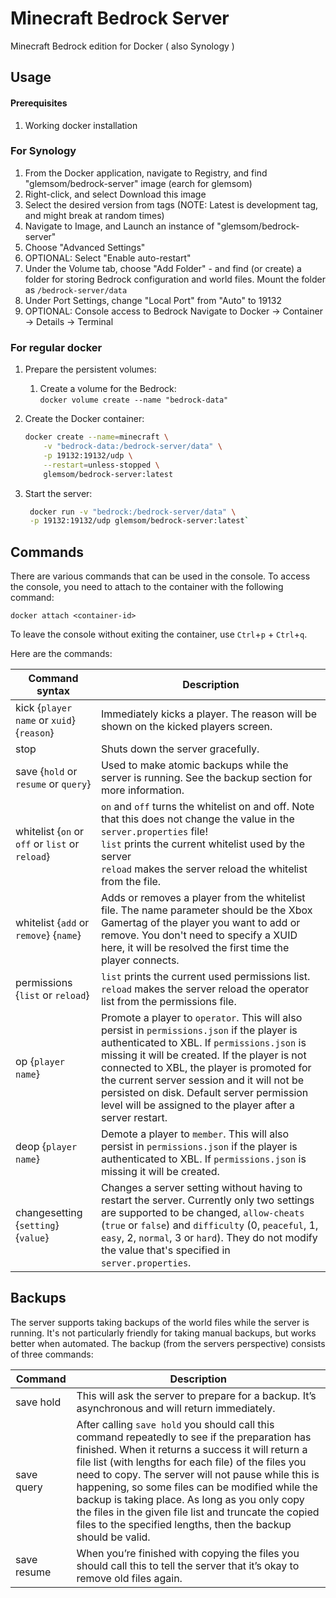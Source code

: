 # Minecraft Bedrock Server
Minecraft Bedrock edition for Docker ( also Synology )

## Usage

#### Prerequisites
1. Working docker installation

### For Synology
1. From the Docker application, navigate to Registry, and find "glemsom/bedrock-server" image (earch for glemsom)
2. Right-click, and select Download this image
3. Select the desired version from tags (NOTE: Latest is development tag, and might break at random times)
4. Navigate to Image, and Launch an instance of "glemsom/bedrock-server"
5. Choose "Advanced Settings"
6. OPTIONAL: Select "Enable auto-restart"
7. Under the Volume tab, choose "Add Folder" - and find (or create) a folder for storing Bedrock configuration and world files. Mount the folder as `/bedrock-server/data`
8. Under Port Settings, change "Local Port" from "Auto" to 19132
9. OPTIONAL: Console access to Bedrock
Navigate to Docker -> Container -> Details -> Terminal


### For regular docker
1. Prepare the persistent volumes:
    1. Create a volume for the Bedrock:<br/>
        `docker volume create --name "bedrock-data"`
2. Create the Docker container:
    ```bash
    docker create --name=minecraft \
        -v "bedrock-data:/bedrock-server/data" \
        -p 19132:19132/udp \
        --restart=unless-stopped \
        glemsom/bedrock-server:latest
    ```
    
3. Start the server:
    ```bash
     docker run -v "bedrock:/bedrock-server/data" \
     -p 19132:19132/udp glemsom/bedrock-server:latest`

## Commands
There are various commands that can be used in the console.
To access the console, you need to attach to the container with the following command:
```
docker attach <container-id>
```
To leave the console without exiting the container, use `Ctrl`+`p` + `Ctrl`+`q`.

Here are the commands:

| Command syntax | Description |
| -------------- | ----------- |
| kick {`player name` or `xuid`} {`reason`} | Immediately kicks a player. The reason will be shown on the kicked players screen. |
| stop | Shuts down the server gracefully. |
| save {`hold` or `resume` or `query`} | Used to make atomic backups while the server is running. See the backup section for more information. |
| whitelist {`on` or `off` or `list` or `reload`} | `on` and `off` turns the whitelist on and off. Note that this does not change the value in the `server.properties` file!<br />`list` prints the current whitelist used by the server<br />`reload` makes the server reload the whitelist from the file.
| whitelist {`add` or `remove`} {`name`} | Adds or removes a player from the whitelist file. The name parameter should be the Xbox Gamertag of the player you want to add or remove. You don't need to specify a XUID here, it will be resolved the first time the player connects. |
| permissions {`list` or `reload`} | `list` prints the current used permissions list.<br />`reload` makes the server reload the operator list from the permissions file. |
| op {`player name`} | Promote a player to `operator`. This will also persist in `permissions.json` if the player is authenticated to XBL. If `permissions.json` is missing it will be created. If the player is not connected to XBL, the player is promoted for the current server session and it will not be persisted on disk. Default server permission level will be assigned to the player after a server restart. |
| deop {`player name`} | Demote a player to `member`. This will also persist in `permissions.json` if the player is authenticated to XBL. If `permissions.json` is missing it will be created. |
| changesetting {`setting`} {`value`} | Changes a server setting without having to restart the server. Currently only two settings are supported to be changed, `allow-cheats` (`true` or `false`) and `difficulty` (0, `peaceful`, 1, `easy`, 2, `normal`, 3 or `hard`). They do not modify the value that's specified in `server.properties`. |

## Backups
The server supports taking backups of the world files while the server is running. It's not particularly friendly for taking manual backups, but works better when automated. The backup (from the servers perspective) consists of three commands:

| Command | Description |
| ------- | ----------- |
| save hold | This will ask the server to prepare for a backup. It’s asynchronous and will return immediately. |
| save query | After calling `save hold` you should call this command repeatedly to see if the preparation has finished. When it returns a success it will return a file list (with lengths for each file) of the files you need to copy. The server will not pause while this is happening, so some files can be modified while the backup is taking place. As long as you only copy the files in the given file list and truncate the copied files to the specified lengths, then the backup should be valid. |
| save resume | When you’re finished with copying the files you should call this to tell the server that it’s okay to remove old files again. |
